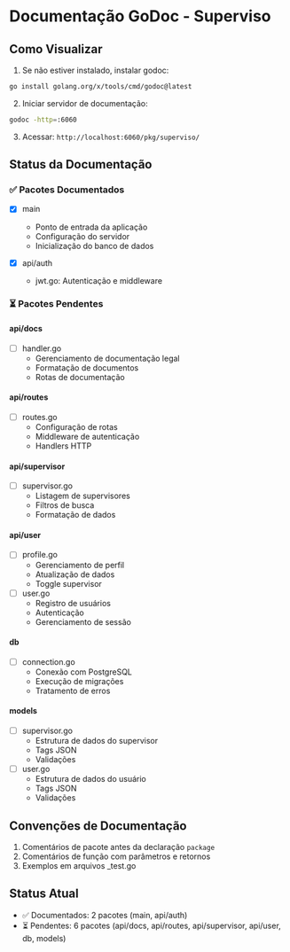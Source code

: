 # Documentação GoDoc - Superviso

## Como Visualizar
1. Se não estiver instalado, instalar godoc:
```bash
go install golang.org/x/tools/cmd/godoc@latest
```

2. Iniciar servidor de documentação:
```bash
godoc -http=:6060
```

3. Acessar: `http://localhost:6060/pkg/superviso/`

## Status da Documentação

### ✅ Pacotes Documentados
- [x] main
  - Ponto de entrada da aplicação
  - Configuração do servidor
  - Inicialização do banco de dados

- [x] api/auth
  - jwt.go: Autenticação e middleware

### ⏳ Pacotes Pendentes

#### api/docs
- [ ] handler.go
  - Gerenciamento de documentação legal
  - Formatação de documentos
  - Rotas de documentação

#### api/routes
- [ ] routes.go
  - Configuração de rotas
  - Middleware de autenticação
  - Handlers HTTP

#### api/supervisor
- [ ] supervisor.go
  - Listagem de supervisores
  - Filtros de busca
  - Formatação de dados

#### api/user
- [ ] profile.go
  - Gerenciamento de perfil
  - Atualização de dados
  - Toggle supervisor
- [ ] user.go
  - Registro de usuários
  - Autenticação
  - Gerenciamento de sessão

#### db
- [ ] connection.go
  - Conexão com PostgreSQL
  - Execução de migrações
  - Tratamento de erros

#### models
- [ ] supervisor.go
  - Estrutura de dados do supervisor
  - Tags JSON
  - Validações
- [ ] user.go
  - Estrutura de dados do usuário
  - Tags JSON
  - Validações

## Convenções de Documentação
1. Comentários de pacote antes da declaração `package`
2. Comentários de função com parâmetros e retornos
3. Exemplos em arquivos _test.go

## Status Atual
- ✅ Documentados: 2 pacotes (main, api/auth)
- ⏳ Pendentes: 6 pacotes (api/docs, api/routes, api/supervisor, api/user, db, models)